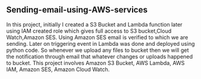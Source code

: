 ## Sending-email-using-AWS-services
In this project, initially I created a S3 Bucket and Lambda function later using IAM created role which gives full access to S3 bucket,Cloud Watch,Amazon SES. Using Amazon SES email is verified to which we are sending. Later on triggering event in Lambda was done and deployed using python code. So whenever we upload any files to bucket then we will get the notification through email that whatever changes or uploads happened to bucket. 
This project involves Amazon S3 Bucket, AWS Lambda, AWS IAM, Amazon SES, Amazon Cloud Watch.
